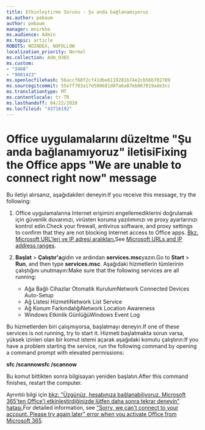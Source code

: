 ```yaml
---
title: Etkinleştirme Sorunu - Şu anda bağlanamıyoruz
ms.author: pebaum
author: pebaum
manager: mnirkhe
ms.audience: Admin
ms.topic: article
ROBOTS: NOINDEX, NOFOLLOW
localization_priority: Normal
ms.collection: Adm_O365
ms.custom:
- "3408"
- "9001423"
ms.openlocfilehash: 56accf68f2cf41dbe6119281b74e2cb56b702789
ms.sourcegitcommit: 55eff703a17e500681d8fa6a87eb067019ade3cc
ms.translationtype: MT
ms.contentlocale: tr-TR
ms.lasthandoff: 04/22/2020
ms.locfileid: "43716192"
---
```

# <a name="fixing-the-office-apps-we-are-unable-to-connect-right-now-message"></a><span data-ttu-id="a284d-102">Office uygulamalarını düzeltme "Şu anda bağlanamıyoruz" iletisi</span><span class="sxs-lookup"><span data-stu-id="a284d-102">Fixing the Office apps "We are unable to connect right now" message</span></span>

<span data-ttu-id="a284d-103">Bu iletiyi alırsanız, aşağıdakileri deneyin:</span><span class="sxs-lookup"><span data-stu-id="a284d-103">If you receive this message, try the following:</span></span>

1. <span data-ttu-id="a284d-104">Office uygulamalarına Internet erişimini engellemediklerini doğrulamak için güvenlik duvarınızı, virüsten koruma yazılımınızı ve proxy ayarlarınızı kontrol edin.</span><span class="sxs-lookup"><span data-stu-id="a284d-104">Check your firewall, antivirus software, and proxy settings to confirm that they are not blocking Internet access to Office apps.</span></span> <span data-ttu-id="a284d-105">[Bkz. Microsoft URL'leri ve IP adresi aralıkları.](https://docs.microsoft.com/office365/enterprise/urls-and-ip-address-ranges)</span><span class="sxs-lookup"><span data-stu-id="a284d-105">See [Microsoft URLs and IP address ranges](https://docs.microsoft.com/office365/enterprise/urls-and-ip-address-ranges).</span></span>

2. <span data-ttu-id="a284d-106">**Başlat** > **Çalıştır'a**gidin ve ardından **services.msc**yazın.</span><span class="sxs-lookup"><span data-stu-id="a284d-106">Go to **Start** > **Run**, and then type **services.msc**.</span></span> <span data-ttu-id="a284d-107">Aşağıdaki hizmetlerin tümlerinin çalıştığını unutmayın:</span><span class="sxs-lookup"><span data-stu-id="a284d-107">Make sure that the following services are all running:</span></span>
    - <span data-ttu-id="a284d-108">Ağa Bağlı Cihazlar Otomatik Kurulum</span><span class="sxs-lookup"><span data-stu-id="a284d-108">Network Connected Devices Auto-Setup</span></span>
    - <span data-ttu-id="a284d-109">Ağ Listesi Hizmeti</span><span class="sxs-lookup"><span data-stu-id="a284d-109">Network List Service</span></span>
    - <span data-ttu-id="a284d-110">Ağ Konum Farkındalığı</span><span class="sxs-lookup"><span data-stu-id="a284d-110">Network Location Awareness</span></span>
    - <span data-ttu-id="a284d-111">Windows Etkinlik Günlüğü</span><span class="sxs-lookup"><span data-stu-id="a284d-111">Windows Event Log</span></span>

<span data-ttu-id="a284d-112">Bu hizmetlerden biri çalışmıyorsa, başlatmayı deneyin.</span><span class="sxs-lookup"><span data-stu-id="a284d-112">If one of these services is not running, try to start it.</span></span> <span data-ttu-id="a284d-113">Hizmeti başlatmakta sorun varsa, yüksek izinleri olan bir komut istemi açarak aşağıdaki komutu çalıştırın:</span><span class="sxs-lookup"><span data-stu-id="a284d-113">If you have a problem starting the service, run the following command by opening a command prompt with elevated permissions:</span></span>

<span data-ttu-id="a284d-114">**sfc /scannow**</span><span class="sxs-lookup"><span data-stu-id="a284d-114">**sfc /scannow**</span></span>

<span data-ttu-id="a284d-115">Bu komut bittikten sonra bilgisayarı yeniden başlatın.</span><span class="sxs-lookup"><span data-stu-id="a284d-115">After this command finishes, restart the computer.</span></span>

<span data-ttu-id="a284d-116">Ayrıntılı bilgi için [bkz: "Üzgünüz, hesabınıza bağlanabiliyoruz. Microsoft 365'ten Office'i etkinleştirdiğinizde lütfen daha sonra tekrar deneyin" hatası.](https://docs.microsoft.com/office/troubleshoot/activation-installation/issue-when-activate-office-from-office-365)</span><span class="sxs-lookup"><span data-stu-id="a284d-116">For detailed information, see ["Sorry, we can't connect to your account. Please try again later" error when you activate Office from Microsoft 365](https://docs.microsoft.com/office/troubleshoot/activation-installation/issue-when-activate-office-from-office-365).</span></span>